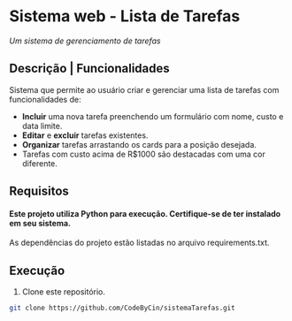# Sistema web - Lista de Tarefas
_Um sistema de gerenciamento de tarefas_


## Descrição | Funcionalidades
Sistema que permite ao usuário criar e gerenciar uma lista de tarefas com funcionalidades de:
- **Incluir** uma nova tarefa preenchendo um formulário com nome, custo e data limite.
- **Editar** e **excluir** tarefas existentes.
- **Organizar** tarefas arrastando os cards para a posição desejada.
- Tarefas com custo acima de R$1000 são destacadas com uma cor diferente.


## Requisitos

#### Este projeto utiliza Python para execução. Certifique-se de ter instalado em seu sistema.<br/>
As dependências do projeto estão listadas no arquivo requirements.txt.


## Execução
1. Clone este repositório.
```bash
git clone https://github.com/CodeByCin/sistemaTarefas.git

